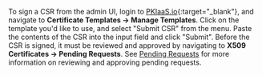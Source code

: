 To sign a CSR from the admin UI, login to [PKIaaS.io](https://pkiaas.io/auth/login){:target="_blank"}, and navigate to **Certificate Templates -> Manage Templates**. Click on the template you'd like to use, and select "Submit CSR" from the menu. Paste the contents of the CSR into the input field and click "Submit". Before the CSR is signed, it must be reviewed and approved by navigating to **X509 Certificates -> Pending Requests**. See [Pending Requests](../certificate-management/pending-requests.md) for more information on reviewing and approving pending requests. 